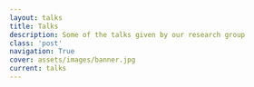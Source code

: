 ```yaml
---
layout: talks
title: Talks
description: Some of the talks given by our research group
class: 'post'
navigation: True
cover: assets/images/banner.jpg
current: talks
---
```

